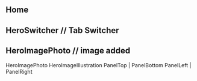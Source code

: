 ## Home

## HeroSwitcher // Tab Switcher

## HeroImagePhoto // image added

HeroImagePhoto<name> HeroImageIllustration<name>
PanelTop | PanelBottom
PanelLeft | PanelRight
